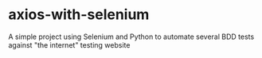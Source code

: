 # axios-with-selenium
A simple project using Selenium and Python to automate several BDD tests against "the internet" testing website
